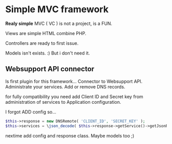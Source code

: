 # Simple MVC framework

**Realy simple** MVC ( VC ) is not a project, is a FUN.

Views are simple HTML combine PHP.

Controllers are ready to first issue.

Models isn't exists. :) But i don't need it.

## Websupport API connector
Is first plugin for this framework... Connector to Websupport API. Administrate your services. Add or remove DNS records.

for fully compatibility you need add Client ID and Secret key from administration of services to Application configuration.

I forgot ADD config so...

```php
$this->response = new DNSRemote( 'CLIENT_ID', 'SECRET_KEY' );                       // return response
$this->services = \json_decode( $this->response->getService()->getJsonResponse() ); // decode response to objcet from string
```

nextime add config and response class. Maybe models too ;)